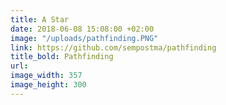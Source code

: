 ```yaml
---
title: A Star
date: 2018-06-08 15:08:00 +02:00
image: "/uploads/pathfinding.PNG"
link: https://github.com/sempostma/pathfinding
title_bold: Pathfinding
url: 
image_width: 357
image_height: 300
---
```


